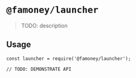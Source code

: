 # `@famoney/launcher`

> TODO: description

## Usage

```
const launcher = require('@famoney/launcher');

// TODO: DEMONSTRATE API
```
